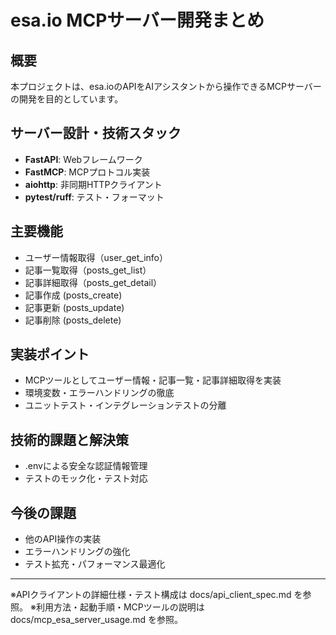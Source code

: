 # esa.io MCPサーバー開発まとめ

## 概要

本プロジェクトは、esa.ioのAPIをAIアシスタントから操作できるMCPサーバーの開発を目的としています。

## サーバー設計・技術スタック

- **FastAPI**: Webフレームワーク
- **FastMCP**: MCPプロトコル実装
- **aiohttp**: 非同期HTTPクライアント
- **pytest/ruff**: テスト・フォーマット

## 主要機能

- ユーザー情報取得（user_get_info）
- 記事一覧取得（posts_get_list）
- 記事詳細取得（posts_get_detail）
- 記事作成 (posts_create)
- 記事更新 (posts_update)
- 記事削除 (posts_delete)

## 実装ポイント

- MCPツールとしてユーザー情報・記事一覧・記事詳細取得を実装
- 環境変数・エラーハンドリングの徹底
- ユニットテスト・インテグレーションテストの分離

## 技術的課題と解決策
- .envによる安全な認証情報管理
- テストのモック化・テスト対応

## 今後の課題

- 他のAPI操作の実装
- エラーハンドリングの強化
- テスト拡充・パフォーマンス最適化

---

※APIクライアントの詳細仕様・テスト構成は docs/api_client_spec.md を参照。
※利用方法・起動手順・MCPツールの説明は docs/mcp_esa_server_usage.md を参照。
